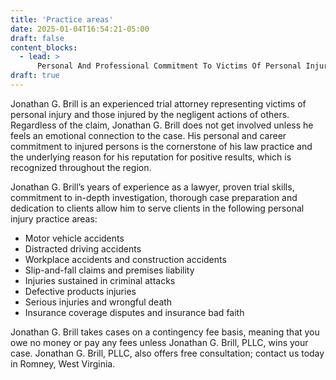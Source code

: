```yaml
---
title: 'Practice areas'
date: 2025-01-04T16:54:21-05:00
draft: false
content_blocks:
  - lead: >
      Personal And Professional Commitment To Victims Of Personal Injury In West Virginia
draft: true
---
```


Jonathan G. Brill is an experienced trial attorney representing victims of personal injury and those injured by the negligent actions of others. Regardless of the claim, Jonathan G. Brill does not get involved unless he feels an emotional connection to the case. His personal and career commitment to injured persons is the cornerstone of his law practice and the underlying reason for his reputation for positive results, which is recognized throughout the region.

Jonathan G. Brill’s years of experience as a lawyer, proven trial skills, commitment to in-depth investigation, thorough case preparation and dedication to clients allow him to serve clients in the following personal injury practice areas:

  - Motor vehicle accidents
  - Distracted driving accidents
  - Workplace accidents and construction accidents
  - Slip-and-fall claims and premises liability
  - Injuries sustained in criminal attacks
  - Defective products injuries
  - Serious injuries and wrongful death
  - Insurance coverage disputes and insurance bad faith

Jonathan G. Brill takes cases on a contingency fee basis, meaning that you owe no money or pay any fees unless Jonathan G. Brill, PLLC, wins your case. Jonathan G. Brill, PLLC, also offers free consultation; contact us today in Romney, West Virginia.